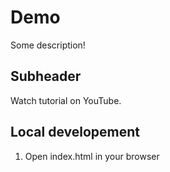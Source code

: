 # Demo

Some description!


## Subheader

Watch tutorial on YouTube.


## Local developement

1. Open index.html in your browser
